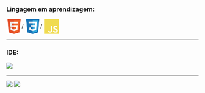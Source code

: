 <div>
  <h3>Lingagem em aprendizagem:</h3>
  <img align="center" alt="M-HTML" height="40" width="40" src="https://raw.githubusercontent.com/devicons/devicon/master/icons/html5/html5-original.svg">/
  <img align="center" alt="M-CSS" height="40" width="40" src="https://raw.githubusercontent.com/devicons/devicon/master/icons/css3/css3-original.svg">/
  <img align="center" alt="M-Js" height="40" width="40" src="https://raw.githubusercontent.com/devicons/devicon/master/icons/javascript/javascript-plain.svg">
  
  <div><hr>
  <h3>IDE:</h3>
  <img heigth="185" width="230" border-radius="50%" src="https://img.shields.io/badge/Visual_Studio_Code-0078D4?style=for-the-badge&logo=visual%20studio%20code&logoColor=white">
  </div>
</div><hr>

<div>
 <a href="mailto:matheusirschlinger@gmail.com"><img heigth="100" width="105" src="https://img.shields.io/badge/Gmail-D14836?style=for-the-badge&logo=gmail&logoColor=white" target="_blank"></a>
 <a href="https://www.linkedin.com/in/matheus-irschlinger-76b504242/"><img heigth="100" width="130" src="https://img.shields.io/badge/-LinkedIn-%230077B5?style=for-the-badge&logo=linkedin&logoColor=white" target="_blank"></a>
</div>
